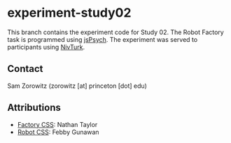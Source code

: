 # experiment-study02

This branch contains the experiment code for Study 02. The Robot Factory task is programmed using [jsPsych](https://www.jspsych.org/latest). The experiment was served to participants using [NivTurk](https://nivlab.github.io/nivturk/).

## Contact

Sam Zorowitz (zorowitz [at] princeton [dot] edu)

## Attributions

- [Factory CSS](https://codepen.io/nathantaylor/pen/MJeXmN): Nathan Taylor
- [Robot CSS](https://codepen.io/febby_gunawan/pen/BDjvk): Febby Gunawan
